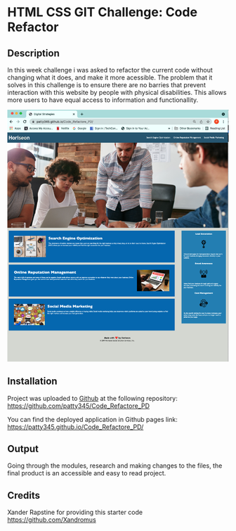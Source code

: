 # HTML CSS GIT Challenge: Code Refactor

## Description

In this week challenge i was asked to refactor the current code without changing what it does, and make it more acessible.
The problem that it solves in this challenge is to ensure there are no barries that prevent interaction with this website by people with physical disabilities. This allows more users to have equal access to information and functionallity.

![project screen caption](/assets/images/project_screen_caption.png)

## Installation

Project was uploaded to [Github](https://github.com/) at the following repository: https://github.com/patty345/Code_Refactore_PD

You can find the deployed application in Github pages link: https://patty345.github.io/Code_Refactore_PD/

## Output

Going through the modules, research and making changes to the files, the final product is an accessible and easy to read project.

## Credits

Xander Rapstine for providing this starter code
https://github.com/Xandromus
